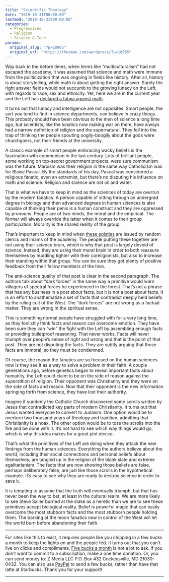 ```yaml
---
title: "Scientific Theology"
date: "2019-10-31T00:00:00"
lastmod: "2019-10-31T00:00:00"
categories:
  - Progressives
  - Religion
  - Science & Tech
params:
  original_slug: "?p=18965"
  original_url: "https://thezman.com/wordpress/?p=18965"
---
```


Way back in the before times, when terms like “multiculturalism” had not
escaped the academy, it was assumed that science and math were immune
from the politicization that was ongoing in fields like history. After
all, history is about storytelling, while math is about getting the
right answer. Surely the right answer fields would not succumb to the
growing lunacy on the Left, with regards to race, sex and ethnicity.
Yet, here we are in the current year and the Left has <a
href="https://www.hoover.org/research/seattle-schools-propose-teach-math-education-racist-will-california-be-far-behindseattle"
rel="noopener noreferrer" target="_blank">declared a fatwa against
math</a>.

It turns out that lunacy and intelligence are not opposites. Smart
people, the sort you tend to find in science departments, can believe in
crazy things. This probably should have been obvious to the men of
science a long time ago, but scientists, like the lunatics now making
war on them, have always had a narrow definition of religion and the
supernatural. They fell into the trap of thinking the people spouting
oogily-boogily about the gods were churchgoers, not their friends at the
university.

A classic example of smart people embracing wacky beliefs is the
fascination with communism in the last century. Lots of brilliant
people, some working on top-secret government projects, were sure
communism was the future. Marxism was their religion in the same way
Catholicism was for Blaise Pascal. By the standards of his day, Pascal
was considered a religious fanatic, even an extremist, but there’s no
disputing his influence on math and science. Religion and science are
not oil and water.

That is what we have to keep in mind as the sciences of today are
overrun by the modern fanatics. A person capable of sitting through an
undergrad degree in biology and then advanced degrees in human sciences
is also capable of thinking their penis is a human construct and they
are oppressed by pronouns. People are of two minds, the moral and the
empirical. The former will always override the latter when it comes to
their group participation. Morality is the shared reality of the group.

That’s important to keep in mind when <a
href="http://ewanbirney.com/2019/10/race-genetics-and-pseudoscience-an-explainer.html"
rel="noopener noreferrer" target="_blank">these epistles</a> are issued
by random clerics and imams of the academy. The people putting these
together are not using their science brain, which is why that post is
largely devoid of science. Instead, they are using their moral brain in
order to both reassure themselves by huddling tighter with their
coreligionists, but also to increase their standing within that group.
You can be sure they got plenty of positive feedback from their fellow
members of the hive.

The anti-science quality of that post is clear in the second paragraph.
The authors talk about “dark forces” in the same way a primitive would
warn villagers of spectral forces he experienced in the forest. That’s
not a phrase that has any business in a post about facts, but it is not
a post about facts. It is an effort to anathematize a set of facts that
contradict deeply held beliefs by the ruling cult of the West. The “dark
forces” are not wrong as a factual matter. They are wrong in the
spiritual sense.

This is something normal people have struggled with for a very long
time, as they foolishly think facts and reason can overcome emotion.
They have been sure they can “win” the fight with the Left by assembling
enough facts or providing bulletproof reasoning. That never works. Facts
will never triumph over people’s sense of right and wrong and that is
the point of that post. They are not disputing the facts. They are
subtly arguing that those facts are immoral, so they must be condemned.

Of course, the reason the fanatics are so focused on the human sciences
now is they see it as a way to solve a problem in their faith. A couple
generations ago, before genetics began to reveal important facts about
humanity, the Left could claim to be on the side of reason against the
superstition of religion. Their opponent was Christianity and they were
on the side of facts and reason. Now that their opponent is the new
information springing forth from science, they have lost their
authority.

Imagine if suddenly the Catholic Church discovered some scrolls written
by Jesus that contradicted key parts of modern Christianity. It turns
out that Jesus wanted everyone to convert to Judaism. One option would
be to overturn two thousand years of theology and tradition, admitting
that Christianity is a hoax. The other option would be to toss the
scrolls into the fire and be done with it. It’s not hard to see which
way things would go, which is why this idea makes for a great plot
device.

That’s what the primitives of the Left are doing when they attack the
new findings from the human sciences. Everything the authors believe
about the world, including their social connections and personal beliefs
about themselves, are tangled up in the religion of the blank slate and
extreme egalitarianism. The facts that are now showing those beliefs are
false, perhaps deliberately false, are just like those scrolls in the
hypothetical example. It’s easy to see why they are ready to destroy
science in order to save it.

It is tempting to assume that the truth will eventually triumph, but
that has never been the way to bet, at least in the cultural realm. We
are more likely to see Steve Sailer burned at the stake as a heretic
than we are to see these primitives accept biological reality. Belief is
powerful magic that can easily overcome the most stubborn facts and the
most stubborn people holding them. The barking at the moon fanatics now
in control of the West will let the world burn before abandoning their
faith.

------------------------------------------------------------------------

For sites like this to exist, it requires people like you chipping in a
few bucks a month to keep the lights on and the people fed. It turns out
that you can’t live on clicks and compliments.
<a href="https://www.subscribestar.com/the-z-blog"
rel="noopener noreferrer" target="_blank">Five bucks a month</a> is not
a lot to ask. If you don’t want to commit to a subscription, make a one
time donation. Or, you can send money to: Z Media LLC P.O. Box 432
Cockeysville, MD 21030-0432. You can also use <a
href="https://www.paypal.com/cgi-bin/webscr?cmd=_s-xclick&amp;hosted_button_id=UDAS2Q8JYA6CN&amp;source=url"
rel="noopener noreferrer" target="_blank">PayPal</a> to send a few
bucks, rather than have that latte at Starbucks. Thank you for your
support!

------------------------------------------------------------------------
